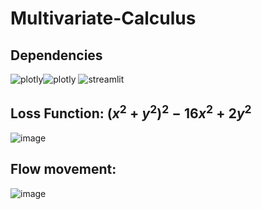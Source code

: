 # Multivariate-Calculus

## Dependencies
![plotly](https://github.com/pranjallk1995/Multivariate-Calculus/assets/22261236/665c6bd5-3644-47dd-8267-986836d433b0)![plotly](https://github.com/pranjallk1995/Multivariate-Calculus/assets/22261236/da91e987-4f6b-4c28-813a-c7df2f51d090)
![streamlit](https://github.com/pranjallk1995/Multivariate-Calculus/assets/22261236/17f0e638-d4bc-4080-8c1a-92fd6f6103af)

## Loss Function: $(x^2+y^2)^2-16x^2+2y^2$

![image](https://github.com/pranjallk1995/Multivariate-Calculus/assets/22261236/b8657e35-5f23-431b-ae8d-f7e619896f26)


## Flow movement:

![image](https://github.com/pranjallk1995/Multivariate-Calculus/assets/22261236/273683e1-9d0e-48da-95f0-8134b7c0f1a9)

